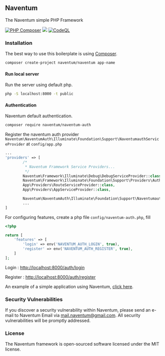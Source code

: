 ## Naventum

The Naventum simple PHP Framework

[![PHP Composer](https://github.com/rizkytegar/naventum/actions/workflows/php.yml/badge.svg)](https://github.com/rizkytegar/naventum/actions/workflows/php.yml)
![](https://github.styleci.io/repos/457622076/shield?branch=1.x)
[![CodeQL](https://github.com/rizkytegar/naventum/actions/workflows/codeql-analysis.yml/badge.svg)](https://github.com/rizkytegar/naventum/actions/workflows/codeql-analysis.yml)

### Installation
The best way to use this boilerplate is using [Composer](https://getcomposer.org/).

```bash
composer create-project naventum/naventum app-name
```
#### Run local server
Run the server using default php.
```bash
php -S localhost:8000 -t public
```

#### Authentication
Naventum default authentication.
```bash
composer require naventum/naventum-auth
```
Register the naventum auth provider 
```Naventum\NaventumAuth\Illuminate\Foundation\Support\NaventumauthServiceProvider``` at ```config/app.php```
```php
...
'providers' => [
        /*
         * Naventum Framework Service Providers...
         */
        Naventum\Framework\Illuminate\Debug\DebugServiceProvider::class,
        Naventum\Framework\Illuminate\Foundation\Support\Providers\AuthServiceProvider::class,
        App\Providers\RouteServiceProvider::class,
        App\Providers\AppServiceProvider::class,

        Naventum\NaventumAuth\Illuminate\Foundation\Support\NaventumauthServiceProvider::class,
        ...
]
```
For configuring features, create a php file ```config/naventum-auth.php```, fill
```php
<?php

return [
    'features' => [
        'login' => env('NAVENTUM_AUTH_LOGIN', true),
        'register' => env('NAVENTUM_AUTH_REGISTER', true),
    ]
];
```
Login : [http://localhost:8000/auth/login](http://localhost:8000/auth/login)

Register : [http://localhost:8000/auth/register](http://localhost:8000/auth/register)

An example of a simple application using Naventum, [click here](https://github.com/ryodevz/naventum-example).



### Security Vulnerabilities
If you discover a security vulnerability within Naventum, please send an e-mail to Naventum Email via [mail.naventum@gmail.com](mailto:mail.naventum@gmail.com). All security vulnerabilities will be promptly addressed.


### License
The Naventum framework is open-sourced software licensed under the MIT license.
